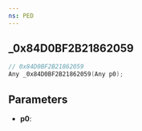 ```yaml
---
ns: PED
---
```

## _0x84D0BF2B21862059

```c
// 0x84D0BF2B21862059
Any _0x84D0BF2B21862059(Any p0);
```

## Parameters
* **p0**:
